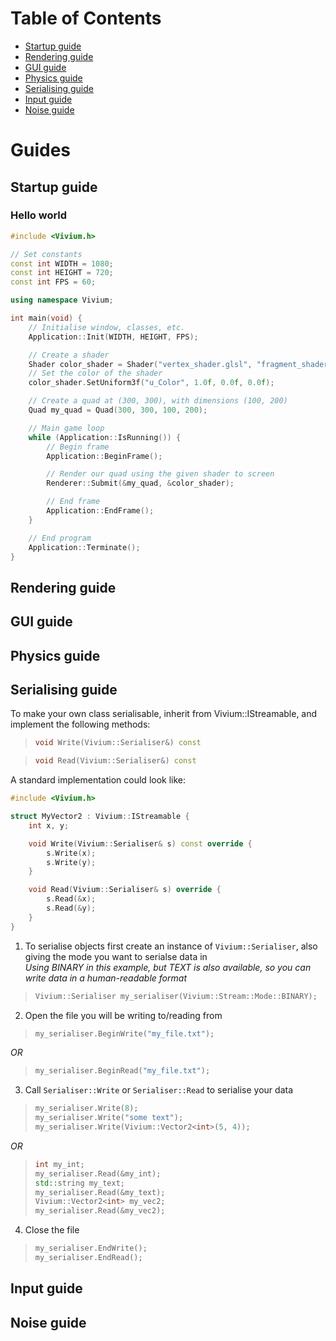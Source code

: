 # Table of Contents

- [ Startup guide ](#StartupGuide)
- [ Rendering guide ](#RenderingGuide)
- [ GUI guide ](#GUIGuide)
- [ Physics guide ](#PhysicsGuide)
- [ Serialising guide ](#SerialisingGuide)
- [ Input guide ](#InputGuide)
- [ Noise guide ](#NoiseGuide)

# Guides
<a name="StartupGuide"></a>
## Startup guide

### Hello world

```c++
#include <Vivium.h>

// Set constants
const int WIDTH = 1080;
const int HEIGHT = 720;
const int FPS = 60;

using namespace Vivium;

int main(void) {
	// Initialise window, classes, etc.
	Application::Init(WIDTH, HEIGHT, FPS);

	// Create a shader
	Shader color_shader = Shader("vertex_shader.glsl", "fragment_shader.glsl");
	// Set the color of the shader
	color_shader.SetUniform3f("u_Color", 1.0f, 0.0f, 0.0f);

	// Create a quad at (300, 300), with dimensions (100, 200)
	Quad my_quad = Quad(300, 300, 100, 200);

	// Main game loop
	while (Application::IsRunning()) {
		// Begin frame
		Application::BeginFrame();

		// Render our quad using the given shader to screen
		Renderer::Submit(&my_quad, &color_shader);

		// End frame
		Application::EndFrame();
	}

	// End program
	Application::Terminate();
}
```

<a name="RenderingGuide"></a>
## Rendering guide
<a name="GUIGuide"></a>
## GUI guide
<a name="PhysicsGuide"></a>
## Physics guide
<a name="SerialisingGuide"></a>
## Serialising guide

To make your own class serialisable, inherit from Vivium::IStreamable, and implement the following methods:
>```c++
>void Write(Vivium::Serialiser&) const
>```

>```c++
>void Read(Vivium::Serialiser&) const
>```

A standard implementation could look like:
```c++
#include <Vivium.h>

struct MyVector2 : Vivium::IStreamable {
	int x, y;

	void Write(Vivium::Serialiser& s) const override {
		s.Write(x);
		s.Write(y);
	}

	void Read(Vivium::Serialiser& s) override {
		s.Read(&x);
		s.Read(&y);
	}
}
```

1. To serialise objects first create an instance of `Vivium::Serialiser`, also giving the mode you want to serialse data in  
*Using BINARY in this example, but TEXT is also available, so you can write data in a human-readable format*
>```c++
>Vivium::Serialiser my_serialiser(Vivium::Stream::Mode::BINARY);
>```

2. Open the file you will be writing to/reading from
>```c++
>my_serialiser.BeginWrite("my_file.txt");
>```

*OR*

>```c++
>my_serialiser.BeginRead("my_file.txt");
>```

3. Call `Serialiser::Write` or `Serialiser::Read` to serialise your data

>```c++
>my_serialiser.Write(8);
>my_serialiser.Write("some text");
>my_serialiser.Write(Vivium::Vector2<int>(5, 4));
>```

*OR*

>```c++
>int my_int;
>my_serialiser.Read(&my_int);
>std::string my_text;
>my_serialiser.Read(&my_text);
>Vivium::Vector2<int> my_vec2;
>my_serialiser.Read(&my_vec2);
>```

4. Close the file
>```c++
>my_serialiser.EndWrite();
>my_serialiser.EndRead();
>```

<a name="InputGuide"></a>
## Input guide
<a name="NoiseGuide"></a>
## Noise guide
